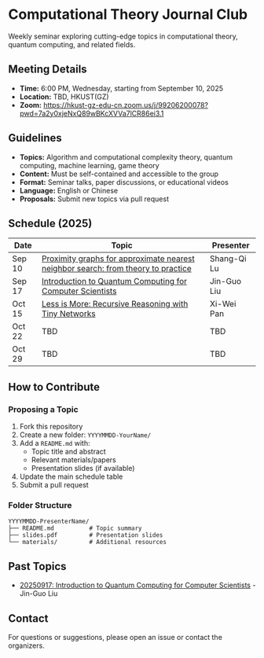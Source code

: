 # Computational Theory Journal Club

Weekly seminar exploring cutting-edge topics in computational theory, quantum computing, and related fields.

## Meeting Details
- **Time:** 6:00 PM, Wednesday, starting from September 10, 2025
- **Location:** TBD, HKUST(GZ)
- **Zoom:** https://hkust-gz-edu-cn.zoom.us/j/99206200078?pwd=7a2y0xjeNxQ89wBKcXVVa7lCR86ei3.1

## Guidelines
- **Topics:** Algorithm and computational complexity theory, quantum computing, machine learning, game theory
- **Content:** Must be self-contained and accessible to the group
- **Format:** Seminar talks, paper discussions, or educational videos
- **Language:** English or Chinese
- **Proposals:** Submit new topics via pull request

## Schedule (2025)

| Date | Topic | Presenter |
|------|-------|-----------|
| Sep 10 | [Proximity graphs for approximate nearest neighbor search: from theory to practice](20250910-ShangqiLu/) | Shang-Qi Lu |
| Sep 17 | [Introduction to Quantum Computing for Computer Scientists](20250917-JinguoLiu/) | Jin-Guo Liu |
| Oct 15 | [Less is More: Recursive Reasoning with Tiny Networks](20251015-XiweiPan/) | Xi-Wei Pan |
| Oct 22 | TBD | TBD |
| Oct 29 | TBD | TBD |

## How to Contribute

### Proposing a Topic
1. Fork this repository
2. Create a new folder: `YYYYMMDD-YourName/`
3. Add a `README.md` with:
   - Topic title and abstract
   - Relevant materials/papers
   - Presentation slides (if available)
4. Update the main schedule table
5. Submit a pull request

### Folder Structure
```
YYYYMMDD-PresenterName/
├── README.md          # Topic summary
├── slides.pdf         # Presentation slides
└── materials/         # Additional resources
```

## Past Topics
- [20250917: Introduction to Quantum Computing for Computer Scientists](20250917-JinguoLiu/) - Jin-Guo Liu

## Contact
For questions or suggestions, please open an issue or contact the organizers.
